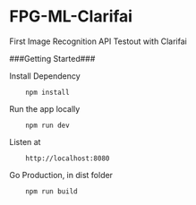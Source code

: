 # FPG-ML-Clarifai
First Image Recognition API Testout with Clarifai

###Getting Started###

Install Dependency
```
	npm install
```

Run the app locally
```
	npm run dev
```

Listen at
```
	http://localhost:8080
```

Go Production, in dist folder
```
	npm run build
```
